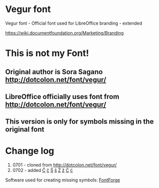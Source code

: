 # Vegur font
Vegur font - Official font used for LibreOffice branding - extended

https://wiki.documentfoundation.org/Marketing/Branding

# This is not my Font!
## Original author is Sora Sagano http://dotcolon.net/font/vegur/
## LibreOffice officially uses font from http://dotcolon.net/font/vegur/
## This version is only for symbols missing in the original font

# Change log
1. 0701 - cloned from http://dotcolon.net/font/vegur/
2. 0702 - added
[Č](https://unicode-table.com/en/#010C)
[č](https://unicode-table.com/en/#010D)
[Š](https://unicode-table.com/en/#0160)
[š](https://unicode-table.com/en/#0161)
[Ž](https://unicode-table.com/en/#017D)
[ž](https://unicode-table.com/en/#017E)
[Ć](https://unicode-table.com/en/#0106)
[ć](https://unicode-table.com/en/#0107)

Software used for creating missing symbols: [FontForge](https://fontforge.org)
